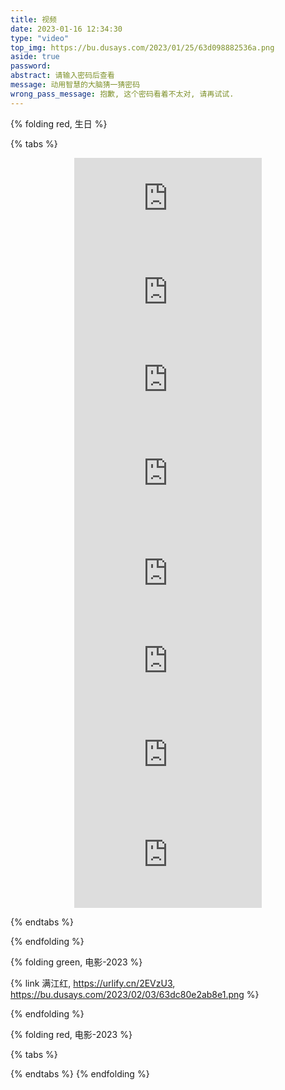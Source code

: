 ```yaml
---
title: 视频
date: 2023-01-16 12:34:30
type: "video"
top_img: https://bu.dusays.com/2023/01/25/63d098882536a.png
aside: true
password:
abstract: 请输入密码后查看
message: 动用智慧的大脑猜一猜密码
wrong_pass_message: 抱歉, 这个密码看着不太对, 请再试试.
---
```


{% folding red, 生日 %}

{% tabs %}
<!-- tab 生日宴会 -->
<div align=center class="aspect-ratio">
    <iframe src="https://player.youku.com/embed/XNTkwMjY4NDM2OA==" 
    scrolling="no" 
    border="0" 
    frameborder="no" 
    framespacing="0" 
    autoplay="0"
    high_quality=1
    danmaku=1 
    allowfullscreen="true"> 
    </iframe>
</div>
<!-- endtab -->

<!-- tab 照片VCR -->
<div align=center class="aspect-ratio">
    <iframe src="https://player.youku.com/embed/XNTkwMTE3MTU1Ng==" 
    scrolling="no" 
    border="0" 
    frameborder="no" 
    framespacing="0" 
    autoplay="0"
    high_quality=1
    danmaku=1 
    allowfullscreen="true"> 
    </iframe>
</div>
<!-- endtab -->

<!-- tab 人工智障-普通外网 -->
<div align=center class="aspect-ratio">
    <iframe src="http://codertoro-img.oss-cn-wulanchabu.aliyuncs.com/life/%E7%BC%93%E8%80%83%E8%80%83%E7%82%B9%E8%AE%B2%E8%A7%A3.mp4" 
    scrolling="no" 
    border="0" 
    frameborder="no" 
    framespacing="0" 
    autoplay="0"
    high_quality=1
    danmaku=1 
    allowfullscreen="true"> 
    </iframe>
</div>
<!-- endtab -->

<!-- tab 人工智障-经典内网 -->
<div align=center class="aspect-ratio">
    <iframe src="http://codertoro-img.oss-cn-wulanchabu-internal.aliyuncs.com/life/%E7%BC%93%E8%80%83%E8%80%83%E7%82%B9%E8%AE%B2%E8%A7%A3.mp4" 
    scrolling="no" 
    border="0" 
    frameborder="no" 
    framespacing="0" 
    autoplay="0"
    high_quality=1
    danmaku=1 
    allowfullscreen="true"> 
    </iframe>
</div>
<!-- endtab -->

<!-- tab 人工智障-自有域名 -->
<div align=center class="aspect-ratio">
    <iframe src="http://img.codertoro.top/life/%E7%BC%93%E8%80%83%E8%80%83%E7%82%B9%E8%AE%B2%E8%A7%A3.mp4" 
    scrolling="no" 
    border="0" 
    frameborder="no" 
    framespacing="0" 
    autoplay="0"
    high_quality=1
    danmaku=1 
    allowfullscreen="true"> 
    </iframe>
</div>
<!-- endtab -->

<!-- tab DLUT-普通外网 -->
<div align=center class="aspect-ratio">
    <iframe src="http://codertoro-img.oss-cn-wulanchabu.aliyuncs.com/life/3551677302211_.pic.jpg" 
    scrolling="no" 
    border="0" 
    frameborder="no" 
    framespacing="0" 
    autoplay="0"
    high_quality=1
    danmaku=1 
    allowfullscreen="true"> 
    </iframe>
</div>
<!-- endtab -->

<!-- tab DLUT-经典内网 -->
<div align=center class="aspect-ratio">
    <iframe src="http://codertoro-img.oss-cn-wulanchabu-internal.aliyuncs.com/life/3551677302211_.pic.jpg" 
    scrolling="no" 
    border="0" 
    frameborder="no" 
    framespacing="0" 
    autoplay="0"
    high_quality=1
    danmaku=1 
    allowfullscreen="true"> 
    </iframe>
</div>
<!-- endtab -->

<!-- tab DLUT-自有域名 -->
<div align=center class="aspect-ratio">
    <iframe src="http://img.codertoro.top/life/3551677302211_.pic.jpg" 
    scrolling="no" 
    border="0" 
    frameborder="no" 
    framespacing="0" 
    autoplay="0"
    high_quality=1
    danmaku=1 
    allowfullscreen="true"> 
    </iframe>
</div>
<!-- endtab -->


{% endtabs %}

{% endfolding %}


{% folding green, 电影-2023 %}

{% link 满江红, https://urlify.cn/2EVzU3, https://bu.dusays.com/2023/02/03/63dc80e2ab8e1.png %}

{% endfolding %}

{% folding red, 电影-2023 %}

{% tabs %}
<!-- tab 高数-绪论 -->

<!-- endtab -->

<!-- tab 黑豹2 -->

<!-- endtab -->
{% endtabs %}
{% endfolding %}